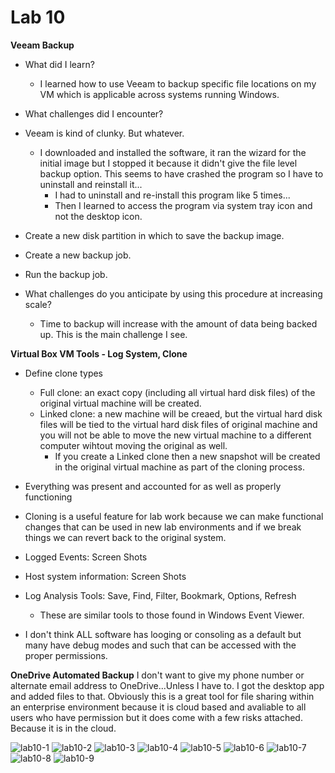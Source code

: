 # Lab 10

**Veeam Backup**

- What did I learn?
  - I learned how to use Veeam to backup specific file locations on my VM which is applicable across systems running Windows.

- What challenges did I encounter?
- Veeam is kind of clunky.  But whatever.
  - I downloaded and installed the software, it ran the wizard for the initial image but I stopped it because it didn't give the file level backup option.  This seems to have crashed the program so I have to uninstall and reinstall it...
    - I had to uninstall and re-install this program like 5 times...
    - Then I learned to access the program via system tray icon and not the desktop icon.

- Create a new disk partition in which to save the backup image.
- Create a new backup job.
- Run the backup job.

- What challenges do you anticipate by using this procedure at increasing scale?
  - Time to backup will increase with the amount of data being backed up.  This is the main challenge I see.

**Virtual Box VM Tools - Log System, Clone**
- Define clone types
  - Full clone: an exact copy (including all virtual hard disk files) of the original virtual machine will be created.
  - Linked clone: a new machine will be creaed, but the virtual hard disk files will be tied to the virtual hard disk files of original machine and you will not be able to move the new virtual machine to a different computer wihtout moving the original as well.
    - If you create a Linked clone then a new snapshot will be created in the original virtual machine as part of the cloning process.

- Everything was present and accounted for as well as properly functioning
- Cloning is a useful feature for lab work because we can make functional changes that can be used in new lab environments and if we break things we can revert back to the original system.

- Logged Events: Screen Shots
- Host system information: Screen Shots
- Log Analysis Tools: Save, Find, Filter, Bookmark, Options, Refresh
  - These are similar tools to those found in Windows Event Viewer.
- I don't think ALL software has looging or consoling as a default but many have debug modes and such that can be accessed with the proper permissions.

**OneDrive Automated Backup**
I don't want to give my phone number or alternate email address to OneDrive...Unless I have to.  I got the desktop app and added files to that.  Obviously this is a great tool for file sharing within an enterprise environment because it is cloud based and avaliable to all users who have permission but it does come with a few risks attached.  Because it is in the cloud.

![lab10-1](media/lab10-1.png)
![lab10-2](media/lab10-2.png)
![lab10-3](media/lab10-3.png)
![lab10-4](media/lab10-4.png)
![lab10-5](media/lab10-5.png)
![lab10-6](media/lab10-6.png)
![lab10-7](media/lab10-7.png)
![lab10-8](media/lab10-8.png)
![lab10-9](media/lab10-9.png)


